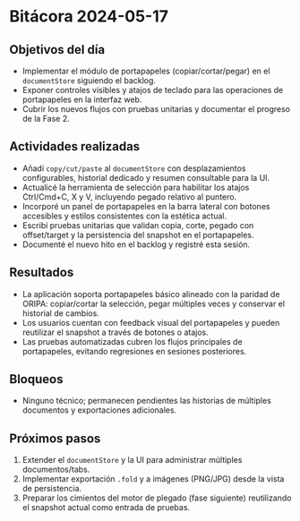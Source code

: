 # Bitácora 2024-05-17

## Objetivos del día
- Implementar el módulo de portapapeles (copiar/cortar/pegar) en el `documentStore` siguiendo el backlog.
- Exponer controles visibles y atajos de teclado para las operaciones de portapapeles en la interfaz web.
- Cubrir los nuevos flujos con pruebas unitarias y documentar el progreso de la Fase 2.

## Actividades realizadas
- Añadí `copy/cut/paste` al `documentStore` con desplazamientos configurables, historial dedicado y resumen consultable para la UI.
- Actualicé la herramienta de selección para habilitar los atajos Ctrl/Cmd+C, X y V, incluyendo pegado relativo al puntero.
- Incorporé un panel de portapapeles en la barra lateral con botones accesibles y estilos consistentes con la estética actual.
- Escribí pruebas unitarias que validan copia, corte, pegado con offset/target y la persistencia del snapshot en el portapapeles.
- Documenté el nuevo hito en el backlog y registré esta sesión.

## Resultados
- La aplicación soporta portapapeles básico alineado con la paridad de ORIPA: copiar/cortar la selección, pegar múltiples veces y conservar el historial de cambios.
- Los usuarios cuentan con feedback visual del portapapeles y pueden reutilizar el snapshot a través de botones o atajos.
- Las pruebas automatizadas cubren los flujos principales de portapapeles, evitando regresiones en sesiones posteriores.

## Bloqueos
- Ninguno técnico; permanecen pendientes las historias de múltiples documentos y exportaciones adicionales.

## Próximos pasos
1. Extender el `documentStore` y la UI para administrar múltiples documentos/tabs.
2. Implementar exportación `.fold` y a imágenes (PNG/JPG) desde la vista de persistencia.
3. Preparar los cimientos del motor de plegado (fase siguiente) reutilizando el snapshot actual como entrada de pruebas.
